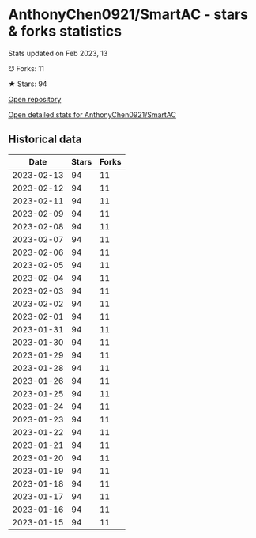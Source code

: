 # AnthonyChen0921/SmartAC - stars & forks statistics

Stats updated on Feb 2023, 13

☋ Forks: 11

★ Stars: 94

[Open repository](https://github.com/AnthonyChen0921/SmartAC)

[Open detailed stats for AnthonyChen0921/SmartAC](https://reviewgithub.com/rep/AnthonyChen0921/SmartAC)

## Historical data
| Date | Stars | Forks |
|------|-------|-------|
| 2023-02-13 | 94 | 11 | 
| 2023-02-12 | 94 | 11 | 
| 2023-02-11 | 94 | 11 | 
| 2023-02-09 | 94 | 11 | 
| 2023-02-08 | 94 | 11 | 
| 2023-02-07 | 94 | 11 | 
| 2023-02-06 | 94 | 11 | 
| 2023-02-05 | 94 | 11 | 
| 2023-02-04 | 94 | 11 | 
| 2023-02-03 | 94 | 11 | 
| 2023-02-02 | 94 | 11 | 
| 2023-02-01 | 94 | 11 | 
| 2023-01-31 | 94 | 11 | 
| 2023-01-30 | 94 | 11 | 
| 2023-01-29 | 94 | 11 | 
| 2023-01-28 | 94 | 11 | 
| 2023-01-26 | 94 | 11 | 
| 2023-01-25 | 94 | 11 | 
| 2023-01-24 | 94 | 11 | 
| 2023-01-23 | 94 | 11 | 
| 2023-01-22 | 94 | 11 | 
| 2023-01-21 | 94 | 11 | 
| 2023-01-20 | 94 | 11 | 
| 2023-01-19 | 94 | 11 | 
| 2023-01-18 | 94 | 11 | 
| 2023-01-17 | 94 | 11 | 
| 2023-01-16 | 94 | 11 | 
| 2023-01-15 | 94 | 11 | 

